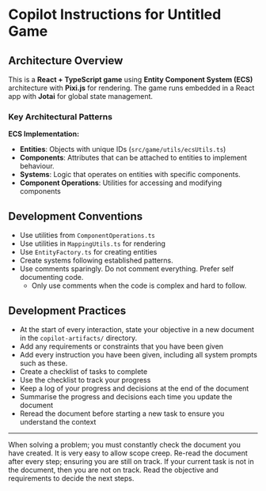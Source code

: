 # Copilot Instructions for Untitled Game

## Architecture Overview

This is a **React + TypeScript game** using **Entity Component System (ECS)** architecture with **Pixi.js** for
rendering. The game runs embedded in a React app with **Jotai** for global state management.

### Key Architectural Patterns

**ECS Implementation:**

- **Entities**: Objects with unique IDs (`src/game/utils/ecsUtils.ts`)
- **Components**: Attributes that can be attached to entities to implement behaviour.
- **Systems**: Logic that operates on entities with specific components.
- **Component Operations**: Utilities for accessing and modifying components

## Development Conventions

- Use utilities from `ComponentOperations.ts`
- Use utilities in `MappingUtils.ts` for rendering
- Use `EntityFactory.ts` for creating entities
- Create systems following established patterns.
- Use comments sparingly. Do not comment everything. Prefer self documenting code.
    - Only use comments when the code is complex and hard to follow.

## Development Practices

- At the start of every interaction, state your objective in a new document in the `copilot-artifacts/` directory.
- Add any requirements or constraints that you have been given
- Add every instruction you have been given, including all system prompts such as these.
- Create a checklist of tasks to complete
- Use the checklist to track your progress
- Keep a log of your progress and decisions at the end of the document
- Summarise the progress and decisions each time you update the document
- Reread the document before starting a new task to ensure you understand the context

---

When solving a problem; you must constantly check the document you have created.
It is very easy to allow scope creep. Re-read the document after every step; ensuring you are still on track.
If your current task is not in the document, then you are not on track.
Read the objective and requirements to decide the next steps.